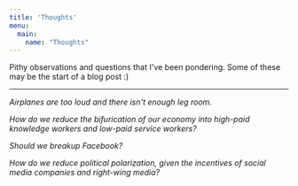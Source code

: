 ```yaml
---
title: 'Thoughts'
menu:
  main:
    name: "Thoughts"
---
```


Pithy observations and questions that I've been pondering. Some of these may be the start of a blog post :)

____

*Airplanes are too loud and there isn't enough leg room.*

*How do we reduce the bifurication of our economy into high-paid knowledge workers and low-paid service workers?*

*Should we breakup Facebook?*

*How do we reduce political polarization, given the incentives of social media companies and right-wing media?*
